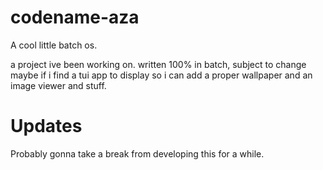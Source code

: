 # codename-aza
A cool little batch os.

a project ive been working on. written 100% in batch,
subject to change maybe if i find a tui app to display
so i can add a proper wallpaper and an image viewer and
stuff.


# Updates
Probably gonna take a break from developing this for a while.
